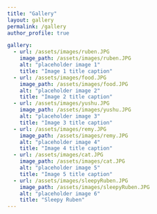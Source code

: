 ```yaml
---
title: "Gallery"
layout: gallery
permalink: /gallery
author_profile: true

gallery:
  - url: /assets/images/ruben.JPG
    image_path: /assets/images/ruben.JPG
    alt: "placeholder image 1"
    title: "Image 1 title caption"
  - url: /assets/images/food.JPG
    image_path: /assets/images/food.JPG
    alt: "placeholder image 2"
    title: "Image 2 title caption"
  - url: /assets/images/yushu.JPG
    image_path: /assets/images/yushu.JPG
    alt: "placeholder image 3"
    title: "Image 3 title caption"
  - url: /assets/images/remy.JPG
    image_path: /assets/images/remy.JPG
    alt: "placeholder image 4"
    title: "Image 4 title caption"
  - url: /assets/images/cat.JPG
    image_path: /assets/images/cat.JPG
    alt: "placeholder image 5"
    title: "Image 5 title caption"
  - url: /assets/images/sleepyRuben.JPG
    image_path: /assets/images/sleepyRuben.JPG
    alt: "placeholder image 6"
    title: "Sleepy Ruben"
---
```

